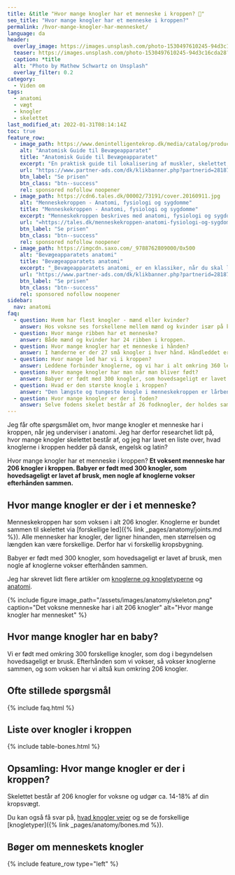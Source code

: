 ```yaml
---
title: &title "Hvor mange knogler har et menneske i kroppen? 🦴️"
seo_title: "Hvor mange knogler har et menneske i kroppen?"
permalink: /hvor-mange-knogler-har-mennesket/
language: da
header:
  overlay_image: https://images.unsplash.com/photo-1530497610245-94d3c16cda28?ixlib=rb-1.2.1&ixid=eyJhcHBfaWQiOjEyMDd9&auto=format&fit=crop&h=630&w=1200&q=10
  teaser: https://images.unsplash.com/photo-1530497610245-94d3c16cda28?ixlib=rb-1.2.1&ixid=eyJhcHBfaWQiOjEyMDd9&auto=format&fit=crop&h=300&w=400&q=10
  caption: *title
  alt: "Photo by Mathew Schwartz on Unsplash"
  overlay_filter: 0.2
category:
  - Viden om
tags:
  - anatomi
  - vægt
  - knogler
  - skelettet
last_modified_at: 2022-01-31T08:14:14Z
toc: true
feature_row:
  - image_path: https://www.denintelligentekrop.dk/media/catalog/product/cache/1/image/560x/9df78eab33525d08d6e5fb8d27136e95/a/n/anatomisk-guide-til-bevaegeapparatet-9788777499104-andrew-biel-gitte-bjerg-fuusager.jpg
    alt: "Anatomisk Guide til Bevægeapparatet"
    title: "Anatomisk Guide til Bevægeapparatet"
    excerpt: "En praktisk guide til lokalisering af muskler, skelettet, knogler og led. Du lærer at undersøge bevægeapparatet og kende opbygningen af skelettet og knoglerne og lokalisere de relevante vævsstrukturer."
    url: "https://www.partner-ads.com/dk/klikbanner.php?partnerid=28187&bannerid=38484&htmlurl=https://www.denintelligentekrop.dk/anatomisk-guide-til-bevaegeapparatet-9788777499104"
    btn_label: "Se prisen"
    btn_class: "btn--success"
    rel: sponsored nofollow noopener
  - image_path: https://cdn6.tales.dk/00002/73191/cover.20160911.jpg
    alt: "Menneskekroppen - Anatomi, fysiologi og sygdomme"
    title: "Menneskekroppen - Anatomi, fysiologi og sygdomme"
    excerpt: "Menneskekroppen beskrives med anatomi, fysiologi og sygdomme i et anatomisk atlas med menneskets knogler og skelettet. Gennem de computergenererede 3D-billeder og fantastiske illustrationer af knogler og muskler kan du opleve menneskekroppens anatomi i hidtil uset detaljegrad."
    url: "=https://tales.dk/menneskekroppen-anatomi-fysiologi-og-sygdomme_steve-parker_9788756784436"
    btn_label: "Se prisen"
    btn_class: "btn--success"
    rel: sponsored nofollow noopener
  - image_path: https://imgcdn.saxo.com/_9788762809000/0x500
    alt: "Bevægeapparatets anatomi"
    title: "Bevægeapparatets anatomi"
    excerpt: "_Bevægeapparatets anatomi_ er en klassiker, når du skal lære om kroppens anatomi. Bag lærebogen står forfatterne Finn Bojsen Møller, Jan Hejle, Erik Bruun Simonsen, Jørgen Tranum-Jensen. De kombinerer viden om almen anatomi med information om hvordan man forebygger, undersøger, behandler, træner og genoptræner kroppen."
    url: "https://www.partner-ads.com/dk/klikbanner.php?partnerid=28187&bannerid=43264&htmlurl=https://www.saxo.com/dk/bevaegeapparatets-anatomi_joergen-tranum-jensen_indbundet_9788762809000"
    btn_label: "Se prisen"
    btn_class: "btn--success"
    rel: sponsored nofollow noopener
sidebar:
  nav: anatomi
faq:
  - question: Hvem har flest knogler - mænd eller kvinder?
    answer: Hos voksne ses forskellene mellem mænd og kvinder især på kraniet og bækkenet. Her ses at mænd generelt har længere knogler og større led end kvinder. Desuden har mænd større muskeltilhæftninger og dermed kraftigere knogler end kvinder. Grundlæggende har mænd og kvinder dog det samme antal knogler i kroppen.
  - question: Hvor mange ribben har et menneske?
    answer: Både mænd og kvinder har 24 ribben i kroppen.
  - question: Hvor mange knogler har et menneske i hånden?
    answer: I hænderne er der 27 små knogler i hver hånd. Håndleddet er et meget komplekst led, der består af underarmsknoglen, spolebenet og 8 håndrodsknogler.
  - question: Hvor mange led har vi i kroppen?
    answer: Leddene forbinder knoglerne, og vi har i alt omkring 360 led i vores krop. Vi har skrevet meget mere om [led og ledtyper](/led/).
  - question: Hvor mange knogler har man når man bliver født?
    answer: Babyer er født med 300 knogler, som hovedsageligt er lavet af brusk, men nogle af knoglerne vokser efterhånden sammen.
  - question: Hvad er den største knogle i kroppen?
    answer: "Den længste og tungeste knogle i menneskekroppen er lårbensknoglen, som i en voksen mand på omkring 80 kg vejer omkring 1 kg."
  - question: Hvor mange knogler er der i foden?
    answer: Selve fodens skelet består af 26 fodknogler, der holdes sammen af kraftige ledbånd. Du kan læse mere om fodens knogler under [ankelleddet og fodleddet](/joints/ankelleddet-og-fodleddet/).
---
```


Jeg får ofte spørgsmålet om, hvor mange knogler et menneske har i kroppen, når jeg underviser i anatomi. Jeg har derfor researchet lidt på, hvor mange knogler skelettet består af, og jeg har lavet en liste over, hvad knoglerne i kroppen hedder på dansk, engelsk og latin?

Hvor mange knogler har et menneske i kroppen? **Et voksent menneske har 206 knogler i kroppen. Babyer er født med 300 knogler, som hovedsageligt er lavet af brusk, men nogle af knoglerne vokser efterhånden sammen.**

## Hvor mange knogler er der i et menneske?

Menneskekroppen har som voksen i alt 206 knogler. Knoglerne er bundet sammen til skelettet via [forskellige led]({% link _pages/anatomy/joints.md %}). Alle mennesker har knogler, der ligner hinanden, men størrelsen og længden kan være forskellige. Derfor har vi forskellig kropsbygning.

Babyer er født med 300 knogler, som hovedsageligt er lavet af brusk, men nogle af knoglerne vokser efterhånden sammen.

Jeg har skrevet lidt flere artikler om [knoglerne og knogletyperne](/knogler/) og [anatomi](/anatomi/).

{% include figure image_path="/assets/images/anatomy/skeleton.png" caption="Det voksne menneske har i alt 206 knogler" alt="Hvor mange knogler har mennesket" %}

## Hvor mange knogler har en baby?

Vi er født med omkring 300 forskellige knogler, som dog i begyndelsen hovedsageligt er brusk. Efterhånden som vi vokser, så vokser knoglerne sammen, og som voksen har vi altså kun omkring 206 knogler.

## Ofte stillede spørgsmål

{% include faq.html %}

## Liste over knogler i kroppen

{% include table-bones.html %}

## Opsamling: Hvor mange knogler er der i kroppen?

Skelettet består af 206 knogler for voksne og udgør ca. 14-18% af din kropsvægt.

Du kan også få svar på, [hvad knogler vejer](/hvad-vejer-skelettet/) og se de forskellige [knogletyper]({% link _pages/anatomy/bones.md %}).

## Bøger om menneskets knogler

{% include feature_row type="left" %}
